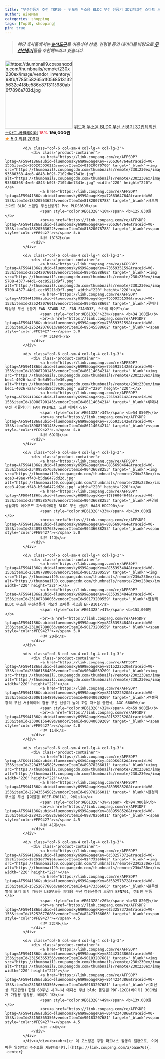 ```yaml
---
title: "무선선풍기 추천 TOP10 - 위도어 무소음 BLDC 무선 선풍기 3D입체회전 스마트 써큘레이터"
author: WiseMan
categories: shopping
tags: [Top10, shopping]
pin: true
---
```


> ##### 해당 게시물에서는 [**분석도구**](https://itemscout.io/)를 이용하여 **성별**, **연령별** 등의 데이터를 바탕으로 [**무선선풍기**](https://link.coupang.com/a/baae76)들을 추천해드리고 있습니다.
<div class="container"><div class="row">
            <div class="col-6 col-sm-4 col-lg-4 col-lg-3">
                <div class="product-container">
                    <a href="https://link.coupang.com/re/AFFSDP?lptag=AF5964186&subid=bluemoonsky6999&pageKey=8088327098&traceid=V0-153&itemId=22833126559&vendorItemId=90131842916" target="_blank"><img src="https://thumbnail9.coupangcdn.com/thumbnails/remote/230x230ex/image/vendor_inventory/68fb/f785b58265a1f05685131325632c4f8be586c8713118980ab6f7896a703d.jpg" alt="https://thumbnail9.coupangcdn.com/thumbnails/remote/230x230ex/image/vendor_inventory/68fb/f785b58265a1f05685131325632c4f8be586c8713118980ab6f7896a703d.jpg" width="220" height="220"></a>
                    <a href="https://link.coupang.com/re/AFFSDP?lptag=AF5964186&subid=bluemoonsky6999&pageKey=8088327098&traceid=V0-153&itemId=22833126559&vendorItemId=90131842916" target="_blank">위도어 무소음 BLDC 무선 선풍기 3D입체회전 스마트 써큘레이터</a>
                    <span style="color:#E61328">18%</span> <b>199,000원</b>
                    <br><a href="https://link.coupang.com/re/AFFSDP?lptag=AF5964186&subid=bluemoonsky6999&pageKey=8088327098&traceid=V0-153&itemId=22833126559&vendorItemId=90131842916" target="_blank"><span style="color:#FE9427">★</span> 5.0
                    리뷰 209개</a>
                </div>
            </div>
            
            <div class="col-6 col-sm-4 col-lg-4 col-lg-3">
                <div class="product-container">
                    <a href="https://link.coupang.com/re/AFFSDP?lptag=AF5964186&subid=bluemoonsky6999&pageKey=7266364764&traceid=V0-153&itemId=18520563622&vendorItemId=81820078788" target="_blank"><img src="https://thumbnail9.coupangcdn.com/thumbnails/remote/230x230ex/image/retail/images/7986532980511924-93580368-4ee6-4843-b028-7102dbe7341e.jpg" alt="https://thumbnail9.coupangcdn.com/thumbnails/remote/230x230ex/image/retail/images/7986532980511924-93580368-4ee6-4843-b028-7102dbe7341e.jpg" width="220" height="220"></a>
                    <a href="https://link.coupang.com/re/AFFSDP?lptag=AF5964186&subid=bluemoonsky6999&pageKey=7266364764&traceid=V0-153&itemId=18520563622&vendorItemId=81820078788" target="_blank">샤오미 스마트 BLDC 스탠딩 무선선풍기2 Pro PLDS03DM</a>
                    <span style="color:#E61328">10%</span> <b>125,830원</b>
                    <br><a href="https://link.coupang.com/re/AFFSDP?lptag=AF5964186&subid=bluemoonsky6999&pageKey=7266364764&traceid=V0-153&itemId=18520563622&vendorItemId=81820078788" target="_blank"><span style="color:#FE9427">★</span> 5.0
                    리뷰 1876개</a>
                </div>
            </div>
            
            <div class="col-6 col-sm-4 col-lg-4 col-lg-3">
                <div class="product-container">
                    <a href="https://link.coupang.com/re/AFFSDP?lptag=AF5964186&subid=bluemoonsky6999&pageKey=7365935159&traceid=V0-153&itemId=22524207601&vendorItemId=89545588602" target="_blank"><img src="https://thumbnail9.coupangcdn.com/thumbnails/remote/230x230ex/image/retail/images/2024/04/18/11/3/7976dc0d-5708-4377-84d1-cec85218d9f7.png" alt="https://thumbnail9.coupangcdn.com/thumbnails/remote/230x230ex/image/retail/images/2024/04/18/11/3/7976dc0d-5708-4377-84d1-cec85218d9f7.png" width="220" height="220"></a>
                    <a href="https://link.coupang.com/re/AFFSDP?lptag=AF5964186&subid=bluemoonsky6999&pageKey=7365935159&traceid=V0-153&itemId=22524207601&vendorItemId=89545588602" target="_blank">루메나 탁상용 무선 선풍기 FAN STAND 3Z, FAN-STAND3Z, 스카이 화이트</a>
                    <span style="color:#E61328">23%</span> <b>34,100원</b>
                    <br><a href="https://link.coupang.com/re/AFFSDP?lptag=AF5964186&subid=bluemoonsky6999&pageKey=7365935159&traceid=V0-153&itemId=22524207601&vendorItemId=89545588602" target="_blank"><span style="color:#FE9427">★</span> 5.0
                    리뷰 3108개</a>
                </div>
            </div>
            
            <div class="col-6 col-sm-4 col-lg-4 col-lg-3">
                <div class="product-container">
                    <a href="https://link.coupang.com/re/AFFSDP?lptag=AF5964186&subid=bluemoonsky6999&pageKey=7365935142&traceid=V0-153&itemId=18988790143&vendorItemId=86114034214" target="_blank"><img src="https://thumbnail8.coupangcdn.com/thumbnails/remote/230x230ex/image/retail/images/2023/05/29/10/0/f69706f5-bec1-4026-baa7-5e5d59cd9e30.png" alt="https://thumbnail8.coupangcdn.com/thumbnails/remote/230x230ex/image/retail/images/2023/05/29/10/0/f69706f5-bec1-4026-baa7-5e5d59cd9e30.png" width="220" height="220"></a>
                    <a href="https://link.coupang.com/re/AFFSDP?lptag=AF5964186&subid=bluemoonsky6999&pageKey=7365935142&traceid=V0-153&itemId=18988790143&vendorItemId=86114034214" target="_blank">루메나 무선 서큘레이터 FAN PRIME3, 모던 베이지</a>
                    <span style="color:#E61328">34%</span> <b>54,050원</b>
                    <br><a href="https://link.coupang.com/re/AFFSDP?lptag=AF5964186&subid=bluemoonsky6999&pageKey=7365935142&traceid=V0-153&itemId=18988790143&vendorItemId=86114034214" target="_blank"><span style="color:#FE9427">★</span> 5.0
                    리뷰 692개</a>
                </div>
            </div>
            
            <div class="col-6 col-sm-4 col-lg-4 col-lg-3">
                <div class="product-container">
                    <a href="https://link.coupang.com/re/AFFSDP?lptag=AF5964186&subid=bluemoonsky6999&pageKey=8185690464&traceid=V0-153&itemId=23409585763&vendorItemId=90436688253" target="_blank"><img src="https://thumbnail10.coupangcdn.com/thumbnails/remote/230x230ex/image/retail/images/2024/06/24/14/4/155e918a-ece3-49ae-9f43-b5da6472dd2d.jpg" alt="https://thumbnail10.coupangcdn.com/thumbnails/remote/230x230ex/image/retail/images/2024/06/24/14/4/155e918a-ece3-49ae-9f43-b5da6472dd2d.jpg" width="220" height="220"></a>
                    <a href="https://link.coupang.com/re/AFFSDP?lptag=AF5964186&subid=bluemoonsky6999&pageKey=8185690464&traceid=V0-153&itemId=23409585763&vendorItemId=90436688253" target="_blank">한경희생활과학 에어무드 파노라마회전 BLDC 무선 선풍기 HAAN-HDC190</a>
                    <span style="color:#E61328">33%</span> <b>199,000원</b>
                    <br><a href="https://link.coupang.com/re/AFFSDP?lptag=AF5964186&subid=bluemoonsky6999&pageKey=8185690464&traceid=V0-153&itemId=23409585763&vendorItemId=90436688253" target="_blank"><span style="color:#FE9427">★</span> 5.0
                    리뷰 11개</a>
                </div>
            </div>
            
            <div class="col-6 col-sm-4 col-lg-4 col-lg-3">
                <div class="product-container">
                    <a href="https://link.coupang.com/re/AFFSDP?lptag=AF5964186&subid=bluemoonsky6999&pageKey=8135393484&traceid=V0-153&itemId=23108788005&vendorItemId=90173200559" target="_blank"><img src="https://thumbnail10.coupangcdn.com/thumbnails/remote/230x230ex/image/vendor_inventory/5c31/80f3df2c6c7a8c299069ddfc86bab272154b6dd1303879adc05956f463d4.jpg" alt="https://thumbnail10.coupangcdn.com/thumbnails/remote/230x230ex/image/vendor_inventory/5c31/80f3df2c6c7a8c299069ddfc86bab272154b6dd1303879adc05956f463d4.jpg" width="220" height="220"></a>
                    <a href="https://link.coupang.com/re/AFFSDP?lptag=AF5964186&subid=bluemoonsky6999&pageKey=8135393484&traceid=V0-153&itemId=23108788005&vendorItemId=90173200559" target="_blank">한경희 BLDC 무소음 무선선풍기 리모컨 초미풍 저소음 EF-B101</a>
                    <span style="color:#E61328">41%</span> <b>158,000원</b>
                    <br><a href="https://link.coupang.com/re/AFFSDP?lptag=AF5964186&subid=bluemoonsky6999&pageKey=8135393484&traceid=V0-153&itemId=23108788005&vendorItemId=90173200559" target="_blank"><span style="color:#FE9427">★</span> 5.0
                    리뷰 20개</a>
                </div>
            </div>
            
            <div class="col-6 col-sm-4 col-lg-4 col-lg-3">
                <div class="product-container">
                    <a href="https://link.coupang.com/re/AFFSDP?lptag=AF5964186&subid=bluemoonsky6999&pageKey=8115222520&traceid=V0-153&itemId=23006156489&vendorItemId=90040039209" target="_blank"><img src="https://thumbnail7.coupangcdn.com/thumbnails/remote/230x230ex/image/vendor_inventory/f994/861555e9576bce71dc0535c56bbb67946eb55a4ff7c9791b2bc88ab24bad.jpg" alt="https://thumbnail7.coupangcdn.com/thumbnails/remote/230x230ex/image/vendor_inventory/f994/861555e9576bce71dc0535c56bbb67946eb55a4ff7c9791b2bc88ab24bad.jpg" width="220" height="220"></a>
                    <a href="https://link.coupang.com/re/AFFSDP?lptag=AF5964186&subid=bluemoonsky6999&pageKey=8115222520&traceid=V0-153&itemId=23006156489&vendorItemId=90040039209" target="_blank">엔젤쿡 강력 무선 서큘레이터 겸용 무선 선풍기 높이 조절 저소음 충전식, AGC-6600W</a>
                    <span style="color:#E61328">32%</span> <b>59,900원</b>
                    <br><a href="https://link.coupang.com/re/AFFSDP?lptag=AF5964186&subid=bluemoonsky6999&pageKey=8115222520&traceid=V0-153&itemId=23006156489&vendorItemId=90040039209" target="_blank"><span style="color:#FE9427">★</span> 4.0
                    리뷰 11개</a>
                </div>
            </div>
            
            <div class="col-6 col-sm-4 col-lg-4 col-lg-3">
                <div class="product-container">
                    <a href="https://link.coupang.com/re/AFFSDP?lptag=AF5964186&subid=bluemoonsky6999&pageKey=8089598520&traceid=V0-153&itemId=22843554582&vendorItemId=89878266011" target="_blank"><img src="https://thumbnail8.coupangcdn.com/thumbnails/remote/230x230ex/image/vendor_inventory/618b/e81c353179cb9d03bb439f21befca6da6ebdde46dd6de983ec34b3e9214a.png" alt="https://thumbnail8.coupangcdn.com/thumbnails/remote/230x230ex/image/vendor_inventory/618b/e81c353179cb9d03bb439f21befca6da6ebdde46dd6de983ec34b3e9214a.png" width="220" height="220"></a>
                    <a href="https://link.coupang.com/re/AFFSDP?lptag=AF5964186&subid=bluemoonsky6999&pageKey=8089598520&traceid=V0-153&itemId=22843554582&vendorItemId=89878266011" target="_blank">한경희 무소음 무선 폴더블팬 HEEF-D901A1, 아이보리</a>
                    <span style="color:#E61328">3%</span> <b>94,900원</b>
                    <br><a href="https://link.coupang.com/re/AFFSDP?lptag=AF5964186&subid=bluemoonsky6999&pageKey=8089598520&traceid=V0-153&itemId=22843554582&vendorItemId=89878266011" target="_blank"><span style="color:#FE9427">★</span> 4.5
                    리뷰 41개</a>
                </div>
            </div>
            
            <div class="col-6 col-sm-4 col-lg-4 col-lg-3">
                <div class="product-container">
                    <a href="https://link.coupang.com/re/AFFSDP?lptag=AF5964186&subid=bluemoonsky6999&pageKey=6653257372&traceid=V0-153&itemId=15252677686&vendorItemId=82473366663" target="_blank"><img src="https://thumbnail10.coupangcdn.com/thumbnails/remote/230x230ex/image/vendor_inventory/d2e0/0d52abbc601c193bed9232433bc9d6786a24486079bd725bbc7226dafb6e.jpg" alt="https://thumbnail10.coupangcdn.com/thumbnails/remote/230x230ex/image/vendor_inventory/d2e0/0d52abbc601c193bed9232433bc9d6786a24486079bd725bbc7226dafb6e.jpg" width="220" height="220"></a>
                    <a href="https://link.coupang.com/re/AFFSDP?lptag=AF5964186&subid=bluemoonsky6999&pageKey=6653257372&traceid=V0-153&itemId=15252677686&vendorItemId=82473366663" target="_blank">블루필 벌레 모기 퇴치 가능한 LED무드등 휴대용 무선 캠핑선풍기 크루카 BFN701, 캠핑팬 단품</a>
                    <span style="color:#E61328">26%</span> <b>53,820원</b>
                    <br><a href="https://link.coupang.com/re/AFFSDP?lptag=AF5964186&subid=bluemoonsky6999&pageKey=6653257372&traceid=V0-153&itemId=15252677686&vendorItemId=82473366663" target="_blank"><span style="color:#FE9427">★</span> 4.5
                    리뷰 223개</a>
                </div>
            </div>
            
            <div class="col-6 col-sm-4 col-lg-4 col-lg-3">
                <div class="product-container">
                    <a href="https://link.coupang.com/re/AFFSDP?lptag=AF5964186&subid=bluemoonsky6999&pageKey=8144234386&traceid=V0-153&itemId=23150365356&vendorItemId=90183207681" target="_blank"><img src="https://thumbnail9.coupangcdn.com/thumbnails/remote/230x230ex/image/vendor_inventory/6af0/1c5f709d94f69184a8d9f47e506affeb98be89ee8492804c9813d6f86ca0.jpg" alt="https://thumbnail9.coupangcdn.com/thumbnails/remote/230x230ex/image/vendor_inventory/6af0/1c5f709d94f69184a8d9f47e506affeb98be89ee8492804c9813d6f86ca0.jpg" width="220" height="220"></a>
                    <a href="https://link.coupang.com/re/AFFSDP?lptag=AF5964186&subid=bluemoonsky6999&pageKey=8144234386&traceid=V0-153&itemId=23150365356&vendorItemId=90183207681" target="_blank">(최신상 최고급형) 한일 60주년 시그니처 에디션 무선 bldc 폴딩팬 PDF-12CB(베이지) 30CM날개 가정용 캠핑용, 베이지 1대</a>
                    <span style="color:#E61328">49%</span> <b>139,000원</b>
                    <br><a href="https://link.coupang.com/re/AFFSDP?lptag=AF5964186&subid=bluemoonsky6999&pageKey=8144234386&traceid=V0-153&itemId=23150365356&vendorItemId=90183207681" target="_blank"><span style="color:#FE9427">★</span> 4.5
                    리뷰 29개</a>
                </div>
            </div>
            </div></div><br><br>[👉 이 포스팅은 쿠팡 파트너스 활동의 일환으로, 이에 따른 일정액의 수수료를 제공받습니다.](https://link.coupang.com/a/baae76){: .center}